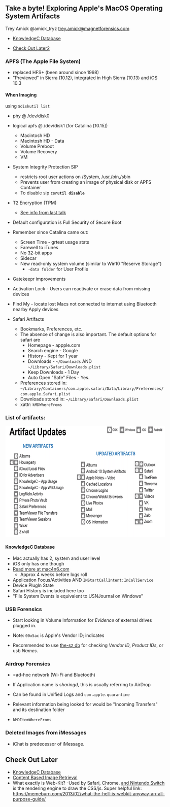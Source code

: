 ## Take a byte! Exploring Apple's MacOS Operating System Artifacts

Trey Amick @amick_tryz trey.amick@magnetforensics.com

- [KnowledgeC Database](#KnowledgeC-Database)

- [Check Out Later2](#Check-Out-Later2)



### APFS (The Apple File System)

- replaced HFS+ (been around since 1998)
- "Previewed" in Sierra (10.12), integrated in High Sierra (10.13) and iOS 10.3



#### When Imaging

using `$diskutil list`

- phy @ /dev/disk0

- logical apfs @ /dev/disk1 (for Catalina [10.15])

  - Macintosh HD
  - Macintosh HD - Data
  - Volume Preboot
  - Volume Recovery
  - VM

- System Integrity Protection SIP

  - restricts root user actions on /System, /usr,/bin,/sbin
  - Prevents user from creating an image of physical disk or APFS Container
  - To disable sip **`csrutil disable`**

- T2 Encryption (TPM)

  - [See info from last talk](TamingtheT2Chip.md)

- Default configuration is Full Security of Secure Boot

- Remember since Catalina came out:

  - Screen Time - grteat usage stats
  - Farewell to iTunes
  - No 32-bit apps
  - Sidecar
  - New read-only system volume (similar to Win10 "Reserve Storage")
    - `-data folder` for User Profile

- Gatekeepr improvements

- Activation Lock - Users can reactivate or erase data from missing devices

- Find My - locate lost Macs not connected to internet using Bluetooth nearby Apply devices

- Safari Artifacts

  - Bookmarks, Preferences, etc.
  - The absence of change is also important. The default options for safari are
    - Homepage - appple.com
    - Search engine - Google
    - History - Kept for 1 year
    - Downloads - `~/Downloads` AND `~/Library/Safari/Downloads.plist`
    - Keep Downloads - 1 Day
    - Auto Open "Safe" Files - Yes.
  - Preferences stored in: `~/Library/Containers/com.apple.safari/Data/Library/Preferences/com.apple.Safari.plist`
  - Downloads stored in: `~/Library/Safari/Downloads.plist`
  - xattr: `kMDWhereFroms`

  

### List of artifacts:

<img src="ExploringMacOSArtifacts.Pictures/image-20200521152317207.png" height=350/>



#### KnowledgeC Database

- Mac actually has 2, system and user level
- iOS only has one though
- [Read more at mac4n6.com](https://www.mac4n6.com/blog/2018/8/5/knowledge-is-power-using-the-knowledgecdb-database-on-macos-and-ios-to-determine-precise-user-and-application-usage)
  - Approx 4 weeks before logs roll
- Application Focus/Activities AND `INStartCallIntent:InCallService`
- Device PlugIn State
- Safari History is included here too
- "File System Events is equivalent to USNJournal on Windows"



### USB Forensics

- Start looking in Volume Information for *Evidence* of external drives plugged in.
- Note: `00x5ac` is Apple's Vendor ID; indicates

- Recommended to use [the-sz db](https://www.the-sz.com/products/usbid/) for checking *Vendor ID*, *Product IDs*, or usb *Names*.



### Airdrop Forensics

- =ad-hoc network (Wi-Fi and Bluetooth)
- If Application name is *sharingd*, this is usually referring to AirDrop

- Can be found in Unified Logs and `com.apple.quarantine`
- Relevant information being looked for would be "Incoming Transfers" and its destination folder
- `kMDItemWhereFroms`



### Deleted Images from iMessages

- iChat is predecessor of iMessage.



## Check Out Later

- [KnowledgeC Database](https://www.mac4n6.com/blog/2018/8/5/knowledge-is-power-using-the-knowledgecdb-database-on-macos-and-ios-to-determine-precise-user-and-application-usage)
- [Content Based Image Retrieval](https://medium.com/sicara/keras-tutorial-content-based-image-retrieval-convolutional-denoising-autoencoder-dc91450cc511)
- What exactly is Web-Kit? -Used by Safari, Chrome, [and Nintendo Switch](https://www.youtube.com/watch?v=8UqHCrGdxOM) is the rendering engine to draw the CSS/js. Super helpful link: https://memeburn.com/2013/02/what-the-hell-is-webkit-anyway-an-all-purpose-guide/


